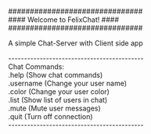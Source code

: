 <p>###############################</br>
#### Welcome to FelixChat! ####</br>
###############################</p>

<p>A simple Chat-Server with Client side app</p>

<p>-------------------------------------------</br>
Chat Commands:</br>
.help      (Show chat commands)</br>
.username  (Change your user name)</br>
.color     (Change your user color)</br>
.list      (Show list of users in chat)</br>
.mute      (Mute user messages)</br>
.quit      (Turn off connection)</br>
-------------------------------------------</p>
